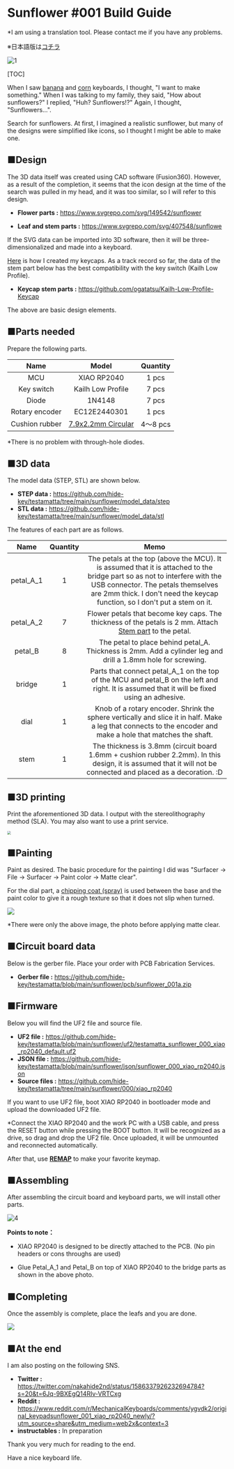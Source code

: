 # Sunflower #001 Build Guide

*I am using a translation tool. Please contact me if you have any problems.

※日本語版は[コチラ](https://github.com/hide-key/testamatta/blob/main/sunflower/buildguide_sunflower_001_jp.md)



![1](assets/buildguide_sunflower_001_jp/1.png)



[TOC]

When I saw [banana](https://github.com/dbostian/bananasplit) and [corn](https://www.reddit.com/r/MechanicalKeyboards/comments/xwddp5/ic_spring_2023_iowa_mechanical_keyboard_meetup_ic/) keyboards, I thought, "I want to make something." When I was talking to my family, they said, "How about sunflowers?" I replied, "Huh? Sunflowers!?" Again, I thought, "Sunflowers...".

Search for sunflowers. At first, I imagined a realistic sunflower, but many of the designs were simplified like icons, so I thought I might be able to make one.



## ■Design

The 3D data itself was created using CAD software (Fusion360). However, as a result of the completion, it seems that the icon design at the time of the search was pulled in my head, and it was too similar, so I will refer to this design.



- **Flower parts :** https://www.svgrepo.com/svg/149542/sunflower 

- **Leaf and stem parts :** https://www.svgrepo.com/svg/407548/sunflowe

  

If the SVG data can be imported into 3D software, then it will be three-dimensionalized and made into a keyboard.

[Here](https://kbd.news/Homemade-keycaps-1643.html) is how I created my keycaps. As a track record so far, the data of the stem part below has the best compatibility with the key switch (Kailh Low Profile).



- **Keycap stem parts :** https://github.com/ogatatsu/Kailh-Low-Profile-Keycap



The above are basic design elements.



## ■Parts needed

Prepare the following parts.

|      Name      |                            Model                             | Quantity |
| :------------: | :----------------------------------------------------------: | :------: |
|      MCU       |                         XIAO RP2040                          |  1 pcs   |
|   Key switch   |                      Kailh Low Profile                       |  7 pcs   |
|     Diode      |                            1N4148                            |  7 pcs   |
| Rotary encoder |                         EC12E2440301                         |  1 pcs   |
| Cushion rubber | [7.9x2.2mm Circular](https://www.amazon.co.jp/gp/product/B00V5MQQB4/ref=ppx_yo_dt_b_search_asin_title?ie=UTF8&psc=1) | 4～8 pcs |

*There is no problem with through-hole diodes.



## ■3D data

The model data (STEP, STL) are shown below.

- **STEP data :** https://github.com/hide-key/testamatta/tree/main/sunflower/model_data/step
- **STL data :** https://github.com/hide-key/testamatta/tree/main/sunflower/model_data/stl



The features of each part are as follows.

|   Name    | Quantity |                             Memo                             |
| :-------: | :------: | :----------------------------------------------------------: |
| petal_A_1 |    1     | The petals at the top (above the MCU). It is assumed that it is attached to the bridge part so as not to interfere with the USB connector. The petals themselves are 2mm thick. I don't need the keycap function, so I don't put a stem on it. |
| petal_A_2 |    7     | Flower petals that become key caps. The thickness of the petals is 2 mm. Attach [Stem part](https://github.com/ogatatsu/Kailh-Low-Profile-Keycap) to the petal. |
|  petal_B  |    8     | The petal to place behind petal_A. Thickness is 2mm. Add a cylinder leg and drill a 1.8mm hole for screwing. |
|  bridge   |    1     | Parts that connect petal_A_1 on the top of the MCU and petal_B on the left and right. It is assumed that it will be fixed using an adhesive. |
|   dial    |    1     | Knob of a rotary encoder. Shrink the sphere vertically and slice it in half. Make a leg that connects to the encoder and make a hole that matches the shaft. |
|   stem    |    1     | The thickness is 3.8mm (circuit board 1.6mm + cushion rubber 2.2mm). In this design, it is assumed that it will not be connected and placed as a decoration. :D |



## ■3D printing

Print the aforementioned 3D data. I output with the stereolithography method (SLA). You may also want to use a print service.

<img src="assets/buildguide_sunflower_001_jp/2.jpg" style="zoom: 50%;" />



## ■Painting

Paint as desired. The basic procedure for the painting I did was "Surfacer → File → Surfacer → Paint color → Matte clear".

For the dial part, a [chipping coat (spray)](https://www.amazon.co.jp/%E3%82%A4%E3%83%81%E3%83%8D%E3%83%B3%E3%82%B1%E3%83%9F%E3%82%AB%E3%83%AB%E3%82%BA-Ichinen-Chemicals-%E5%87%B8%E5%87%B9%E8%80%90%E3%83%81%E3%83%83%E3%83%94%E3%83%B3%E3%82%B0%E5%A1%97%E6%96%99-NX83/dp/B07B5ZDK45/ref=d_pd_sbs_sccl_3_1/358-6891682-7837701?pd_rd_w=MiJAe&content-id=amzn1.sym.ca864c39-ce73-4598-86c6-eb8514722510&pf_rd_p=ca864c39-ce73-4598-86c6-eb8514722510&pf_rd_r=AR4HY0YMWH0V6AFB5BVM&pd_rd_wg=FXy3f&pd_rd_r=97157b76-af36-4676-aabe-f0bf5b60a9e5&pd_rd_i=B07B5ZDK45&th=1) is used between the base and the paint color to give it a rough texture so that it does not slip when turned.

![](assets/buildguide_sunflower_001_jp/3.jpg)

*There were only the above image, the photo before applying matte clear.



## ■Circuit board data

Below is the gerber file. Place your order with PCB Fabrication Services.

- **Gerber file :** https://github.com/hide-key/testamatta/blob/main/sunflower/pcb/sunflower_001a.zip

  

## ■Firmware

Below you will find the UF2 file and source file.

- **UF2 file :** https://github.com/hide-key/testamatta/blob/main/sunflower/uf2/testamatta_sunflower_000_xiao_rp2040_default.uf2
- **JSON file :** https://github.com/hide-key/testamatta/blob/main/sunflower/json/sunflower_000_xiao_rp2040.json
- **Source files :** https://github.com/hide-key/testamatta/tree/main/sunflower/000/xiao_rp2040



If you want to use UF2 file, boot XIAO RP2040 in bootloader mode and upload the downloaded UF2 file.

*Connect the XIAO RP2040 and the work PC with a USB cable, and press the RESET button while pressing the BOOT button. It will be recognized as a drive, so drag and drop the UF2 file. Once uploaded, it will be unmounted and reconnected automatically.

After that, use [**REMAP**](https://remap-keys.app/) to make your favorite keymap.



## ■Assembling

After assembling the circuit board and keyboard parts, we will install other parts.

![4](assets/buildguide_sunflower_001_jp/4.jpg)



**Points to note：**

- XIAO RP2040 is designed to be directly attached to the PCB. (No pin headers or cons throughs are used)

- Glue Petal_A_1 and Petal_B on top of XIAO RP2040 to the bridge parts as shown in the above photo.

  

## ■Completing

Once the assembly is complete, place the leafs and you are done.

![](assets/buildguide_sunflower_001_jp/5.jpg)



## ■At the end

I am also posting on the following SNS.

- **Twitter :** https://twitter.com/nakahide2nd/status/1586337926232694784?s=20&t=6Jq-9BXEgQ14RIv-VRTCxg
- **Reddit :** https://www.reddit.com/r/MechanicalKeyboards/comments/ygvdk2/original_keypadsunflower_001_xiao_rp2040_newly/?utm_source=share&utm_medium=web2x&context=3
- **instructables :** In preparation



Thank you very much for reading to the end.

Have a nice keyboard life.